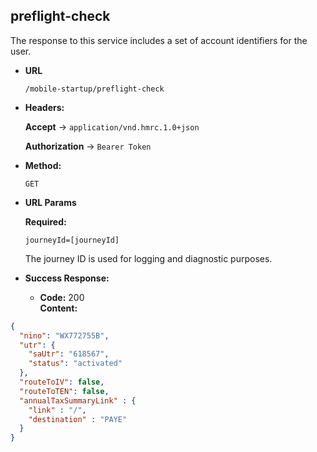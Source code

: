 preflight-check
----
The response to this service includes a set of account identifiers for the user.

* **URL**

  `/mobile-startup/preflight-check`

* **Headers:**

  **Accept** -> `application/vnd.hmrc.1.0+json`

  **Authorization** -> `Bearer Token`

* **Method:**

  `GET`

* **URL Params**

  **Required:**

  `journeyId=[journeyId]`

  The journey ID is used for logging and diagnostic purposes.

* **Success Response:**

    * **Code:** 200 <br />
      **Content:**

```json
{
  "nino": "WX772755B",
  "utr": {
    "saUtr": "618567",
    "status": "activated"
  },
  "routeToIV": false,
  "routeToTEN": false,
  "annualTaxSummaryLink" : {
    "link" : "/",
    "destination" : "PAYE"
  }
}
```


